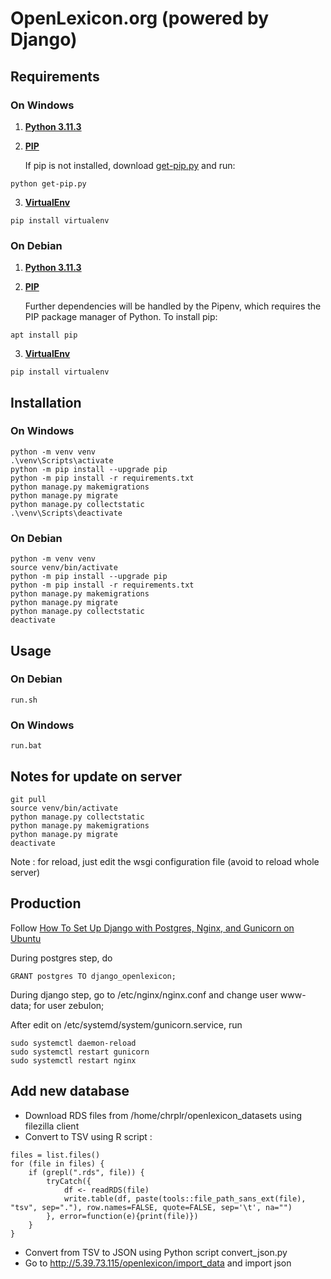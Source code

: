 # OpenLexicon.org (powered by Django)

## Requirements

### On Windows

1. __[Python 3.11.3](https://www.python.org/downloads/release/python-3113/)__

2. __[PIP](https://pypi.org/project/pip/)__

    If pip is not installed, download [get-pip.py](https://bootstrap.pypa.io/get-pip.py) and run:

```
python get-pip.py
```

3. __[VirtualEnv](https://virtualenv.pypa.io/en/latest/)__

```
pip install virtualenv
```

### On Debian

1. __[Python 3.11.3](https://www.python.org/downloads/release/python-3113/)__

2. __[PIP](https://pypi.org/project/pip/)__

    Further dependencies will be handled by the Pipenv, which requires the PIP package manager of Python.
    To install pip:
```
apt install pip
```

3. __[VirtualEnv](https://virtualenv.pypa.io/en/latest/)__

```
pip install virtualenv
```

## Installation

### On Windows

```
python -m venv venv
.\venv\Scripts\activate
python -m pip install --upgrade pip
python -m pip install -r requirements.txt
python manage.py makemigrations
python manage.py migrate
python manage.py collectstatic
.\venv\Scripts\deactivate
```

### On Debian

```
python -m venv venv
source venv/bin/activate
python -m pip install --upgrade pip
python -m pip install -r requirements.txt
python manage.py makemigrations
python manage.py migrate
python manage.py collectstatic
deactivate
```

## Usage

### On Debian

```
run.sh
```

### On Windows

```
run.bat
```

## Notes for update on server

```
git pull
source venv/bin/activate
python manage.py collectstatic
python manage.py makemigrations
python manage.py migrate
deactivate
```

Note : for reload, just edit the wsgi configuration file (avoid to reload whole server)

## Production

Follow [How To Set Up Django with Postgres, Nginx, and Gunicorn on Ubuntu](https://www.digitalocean.com/community/tutorials/how-to-set-up-django-with-postgres-nginx-and-gunicorn-on-ubuntu)

During postgres step, do
```
GRANT postgres TO django_openlexicon;
```

During django step, go to /etc/nginx/nginx.conf and change user www-data; for user zebulon;

After edit on /etc/systemd/system/gunicorn.service, run
```
sudo systemctl daemon-reload
sudo systemctl restart gunicorn
sudo systemctl restart nginx
```

## Add new database

- Download RDS files from /home/chrplr/openlexicon_datasets using filezilla client
- Convert to TSV using R script :
```
files = list.files()
for (file in files) {
    if (grepl(".rds", file)) {
        tryCatch({
            df <- readRDS(file)
            write.table(df, paste(tools::file_path_sans_ext(file), "tsv", sep="."), row.names=FALSE, quote=FALSE, sep='\t', na="")
        }, error=function(e){print(file)})
    }
}
```
- Convert from TSV to JSON using Python script convert_json.py
- Go to http://5.39.73.115/openlexicon/import_data and import json
